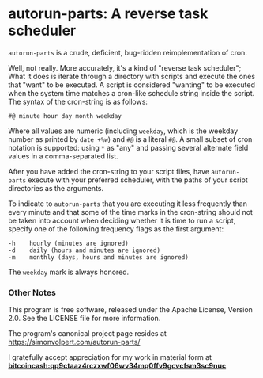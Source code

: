 # autorun-parts: A reverse task scheduler

`autorun-parts` is a crude, deficient, bug-ridden reimplementation of cron.

Well, not really. More accurately, it's a kind of "reverse task scheduler"; What it does is iterate through a directory with scripts and execute the ones that "want" to be executed. A script is considered "wanting" to be executed when the system time matches a cron-like schedule string inside the script. The syntax of the cron-string is as follows:

`#@ minute hour day month weekday`

Where all values are numeric (including `weekday`, which is the weekday number as printed by `date +%w`) and `#@` is a literal `#@`. A small subset of cron notation is supported: using `*` as "any" and passing several alternate field values in a comma-separated list.

After you have added the cron-string to your script files, have `autorun-parts` execute with your preferred scheduler, with the paths of your script directories as the arguments.

To indicate to `autorun-parts` that you are executing it less frequently than every minute and that some of the time marks in the cron-string should not be taken into account when deciding whether it is time to run a script, specify one of the following frequency flags as the first argument:

    -h    hourly (minutes are ignored)
    -d    daily (hours and minutes are ignored)
    -m    monthly (days, hours and minutes are ignored)

The `weekday` mark is always honored.

### Other Notes

This program is free software, released under the Apache License, Version 2.0. See the LICENSE file for more information.

The program's canonical project page resides at https://simonvolpert.com/autorun-parts/

I gratefully accept appreciation for my work in material form at __[bitcoincash:qp9ctaaz4rczxwf06wv34mq0ffv9gcvcfsm3sc9nuc](bitcoincash:qp9ctaaz4rczxwf06wv34mq0ffv9gcvcfsm3sc9nuc)__.

